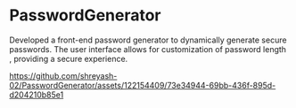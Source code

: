 # PasswordGenerator
Developed a front-end password generator to dynamically generate secure passwords. The user interface allows for customization of password length , providing a secure experience.




https://github.com/shreyash-02/PasswordGenerator/assets/122154409/73e34944-69bb-436f-895d-d204210b85e1

